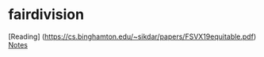 # fairdivision
[Reading] (https://cs.binghamton.edu/~sikdar/papers/FSVX19equitable.pdf)
[Notes](https://www.notion.so/Equitable-allocations-4009ba1acc7f4b89ae57ff7d93d733a6)